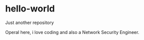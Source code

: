 # hello-world
Just another repository

Operal here, i love coding and also a Network Security Engineer.
